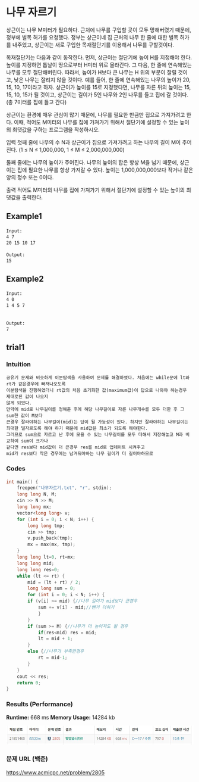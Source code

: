 # 나무 자르기
상근이는 나무 M미터가 필요하다. 근처에 나무를 구입할 곳이 모두 망해버렸기 때문에, 정부에 벌목 허가를 요청했다. 정부는 상근이네 집 근처의 나무 한 줄에 대한 벌목 허가를 내주었고, 상근이는 새로 구입한 목재절단기를 이용해서 나무를 구할것이다.

목재절단기는 다음과 같이 동작한다. 먼저, 상근이는 절단기에 높이 H를 지정해야 한다. 높이를 지정하면 톱날이 땅으로부터 H미터 위로 올라간다. 그 다음, 한 줄에 연속해있는 나무를 모두 절단해버린다. 따라서, 높이가 H보다 큰 나무는 H 위의 부분이 잘릴 것이고, 낮은 나무는 잘리지 않을 것이다. 예를 들어, 한 줄에 연속해있는 나무의 높이가 20, 15, 10, 17이라고 하자. 상근이가 높이를 15로 지정했다면, 나무를 자른 뒤의 높이는 15, 15, 10, 15가 될 것이고, 상근이는 길이가 5인 나무와 2인 나무를 들고 집에 갈 것이다. (총 7미터를 집에 들고 간다)

상근이는 환경에 매우 관심이 많기 때문에, 나무를 필요한 만큼만 집으로 가져가려고 한다. 이때, 적어도 M미터의 나무를 집에 가져가기 위해서 절단기에 설정할 수 있는 높이의 최댓값을 구하는 프로그램을 작성하시오.  

입력
첫째 줄에 나무의 수 N과 상근이가 집으로 가져가려고 하는 나무의 길이 M이 주어진다. (1 ≤ N ≤ 1,000,000, 1 ≤ M ≤ 2,000,000,000)

둘째 줄에는 나무의 높이가 주어진다. 나무의 높이의 합은 항상 M을 넘기 때문에, 상근이는 집에 필요한 나무를 항상 가져갈 수 있다. 높이는 1,000,000,000보다 작거나 같은 양의 정수 또는 0이다.

출력
적어도 M미터의 나무를 집에 가져가기 위해서 절단기에 설정할 수 있는 높이의 최댓값을 출력한다.

## Example1

```
Input: 
4 7
20 15 10 17

Output: 
15
```
## Example2

```
Input: 
4 0
1 4 5 7


Output: 
7
```


## trial1
### Intuition
```
공유기 문제와 비슷하게 이분탐색을 사용하여 문제를 해결하였다. 처음에는 while문에 lt와 rt가 같은경우에 빠져나오도록
이분탐색을 진행하였더니 rt값의 처음 초기화한 값(maximum값)이 답으로 나와야 하는경우 제대로된 값이 나오지
않게 되었다.
만약에 mid로 나무길이를 정해준 후에 해당 나무길이로 자른 나무개수를 모두 더한 후 그 sum한 값이 M보다
큰경우 잘라야하는 나무길이(mid)는 답이 될 가능성이 있다. 하지만 잘라야하는 나무길이는 최대한 덜자르도록 해야 하기 때문에 mid값은 최소가 되도록 해야한다.
그러므로 sum으로 자르고 난 후에 모을 수 있는 나무길이를 모두 더해서 저장해놓고 M과 비교하여 sum이 크가나
같다면 res보다 mid값이 더 큰경우 res를 mid로 업데이트 시켜주고
mid가 res보다 작은 경우에는 남겨둬야하는 나무 길이가 더 길어야하므로 
```
### Codes  
```cpp
int main() {
    freopen("나무자르기.txt", "r", stdin);
    long long N, M;
    cin >> N >> M;
    long long mx;
    vector<long long> v;
    for (int i = 0; i < N; i++) {
        long long tmp;
        cin >> tmp;
        v.push_back(tmp);
        mx = max(mx, tmp);
    }
    long long lt=0, rt=mx;
    long long mid;
    long long res=0;
    while (lt <= rt) {
        mid = (lt + rt) / 2;
        long long sum = 0;
        for (int i = 0; i < N; i++) {
        if (v[i] >= mid) {//나무 길이가 mid보다 큰경우
            sum += v[i] - mid;//뺀거 더하기
            }
        }
        if (sum >= M) {//나무가 더 높아져도 될 경우
            if(res<mid) res = mid;
            lt = mid + 1;
        }
        else {//나무가 부족한경우
            rt = mid-1;
        }
    }
    cout << res;
    return 0;
}
```

### Results (Performance)  
**Runtime:** 668 ms 
**Memory Usage:** 	14284 kb 

<p align="center"> 
<img src="./capture.JPG">
</p>


### 문제 URL (백준)  
https://www.acmicpc.net/problem/2805